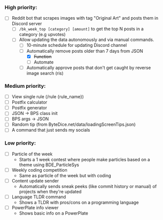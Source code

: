 ### High priority:
<!-- - [x] ~~Embed creation tool~~ -->
- [ ] Reddit bot that scrapes images with tag "Original Art" and posts them in Discord server
  <!-- - [x] ~~Discord bot /bk_help command~~ -->
  <!-- - [x] ~~Scrape the data~~ -->
  <!-- - [x] ~~Put it in a JSON~~ -->
  <!-- - [x] ~~Multithread so it can run both Discord and Reddit bot!!!~~ -->
  <!-- - [x] Security that only allows bk mods to run these commands. -->
  <!-- - [x] Some kind of voting system. -->
  - [ ] `/bk_week_top [category] [amount]` to get the top N posts in a category (e.g upvotes)
  - [ ] Allow updating the data autonomously and via manual commands.
    - [ ] 10-minute schedule for updating Discord channel
    <!-- - [x] ~~Manually add posts~~ -->
      <!-- - [x] ~~via `u/[bot] add`~~ -->
      <!-- - [x] ~~via `/bk_week_add [url]`~~ -->
      <!-- - [x] ~~2 minute schedule for responding to commands~~ -->
    <!-- - [x] ~~Manually remove posts via `/bk_week_remove [url]`~~ -->
    <!-- - [x] ~~Manually approve posts via `/bk_week_approve [url]`~~ -->
    <!-- - [x] ~~Manually un-approve posts via `/bk_week_disapprove [url]`~~ -->
    <!-- - [x] ~~Automatically add scraped posts to JSON~~ -->
    - [ ] Automatically remove posts older than 7 days from JSON
      - [x] ~~Function~~
      - [ ] Automate
    - [ ] Automatically approve posts that don't get caught by reverse image search (ris)
    <!-- - [x] Log all posts in a Discord thread -->
      <!-- - [x] ~~`/bk_week_bind` to bind a channel for bk_week logs~~ -->
      <!-- - [x] Add post if it exists in data but not in channel -->
      <!-- - [x] Edit post if it exists in channel and is different in data -->
      <!-- - [x] Remove post if its `"removed": true` in data -->
      <!-- - [x] `/bk_week_update` to forcefully trigger these ^ -->
    <!-- - [x] ~~`/bk_week_get [url]` get the data of a single post from the data~~ -->

### Medium priority:
<!-- - [x] ~~JSON -> Rules list~~ -->
- [ ] View single rule (/rule {rule_name})
- [ ] Postfix calculator
- [ ] Postfix generator
- [ ] JSON -> BPS class init
- [ ] BPS args -> JSON
- [ ] Random tip (from ByteDice.net/data/loadingScreenTips.json)
- [ ] A command that just sends my socials
<!-- - [x] ~~Magic 8 ball~~ -->

### Low priority:
- [ ] Particle of the week
  * Starts a 1 week contest where people make particles based on a theme using BDE_ParticleSys
- [ ] Weekly coding competition
  * Same as particle of the week but with coding
- [ ] Content update sender
  * Automatically sends sneak peeks (like commit history or manual) of projects when they're updated
- [ ] Language TLDR command
  * Shows a TLDR with pros/cons on a programming language
- [ ] PowerPlate info viewer
  * Shows basic info on a PowerPlate
